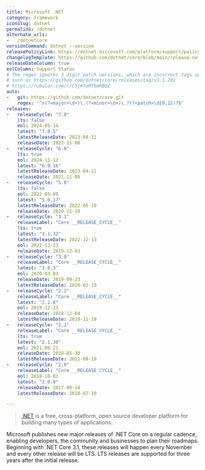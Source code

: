 ```yaml
---
title: Microsoft .NET
category: framework
iconSlug: dotnet
permalink: /dotnet
alternate_urls:
-   /dotnetcore
versionCommand: dotnet --version
releasePolicyLink: https://dotnet.microsoft.com/platform/support/policy/dotnet-core
changelogTemplate: https://github.com/dotnet/core/blob/main/release-notes/{{"__LATEST__"|split:'.'|slice:0,2|join:'.'}}/__LATEST__/__LATEST__.md
releaseDateColumn: true
eolColumn: Support Status
# The regex ignores 3 digit patch versions, which are incorrect tags upstream
# such as https://github.com/dotnet/core/releases/tag/v3.1.201
# https://rubular.com/r/CSjmTuMTbmRBQZ
auto:
-   git: https://github.com/dotnet/core.git
    regex: '^v(?<major>\d+)\.(?<minor>\d+)\.?(?<patch>\d{0,2})?$'
releases:
-   releaseCycle: "7.0"
    lts: false
    eol: 2024-05-14
    latest: "7.0.5"
    latestReleaseDate: 2023-04-11
    releaseDate: 2022-11-08
-   releaseCycle: "6.0"
    lts: true
    eol: 2024-11-12
    latest: "6.0.16"
    latestReleaseDate: 2023-04-11
    releaseDate: 2021-11-08
-   releaseCycle: "5.0"
    lts: false
    eol: 2022-05-08
    latest: "5.0.17"
    latestReleaseDate: 2022-05-10
    releaseDate: 2020-11-10
-   releaseCycle: "3.1"
    releaseLabel: "Core __RELEASE_CYCLE__"
    lts: true
    latest: "3.1.32"
    latestReleaseDate: 2022-12-13
    eol: 2022-12-13
    releaseDate: 2019-12-03
-   releaseCycle: "3.0"
    releaseLabel: "Core __RELEASE_CYCLE__"
    latest: "3.0.3"
    eol: 2020-03-03
    releaseDate: 2019-09-23
    latestReleaseDate: 2020-02-19
-   releaseCycle: "2.2"
    releaseLabel: "Core __RELEASE_CYCLE__"
    latest: "2.2.8"
    eol: 2019-12-23
    releaseDate: 2018-12-04
    latestReleaseDate: 2019-11-19
-   releaseCycle: "2.1"
    releaseLabel: "Core __RELEASE_CYCLE__"
    lts: true
    latest: "2.1.30"
    eol: 2021-08-21
    releaseDate: 2018-05-30
    latestReleaseDate: 2021-08-19
-   releaseCycle: "2.0"
    releaseLabel: "Core __RELEASE_CYCLE__"
    eol: 2018-10-01
    latest: "2.0.9"
    releaseDate: 2017-08-14
    latestReleaseDate: 2018-07-10

---
```


> [.NET](https://dotnet.microsoft.com/) is a free, cross-platform, open source developer platform for building many types of applications.

Microsoft publishes new major releases of .NET Core on a regular cadence, enabling developers, the community and businesses to plan their roadmaps. Beginning with .NET Core 3.1, these releases will happen every November and every other release will be LTS. LTS releases are supported for three years after the initial release.
